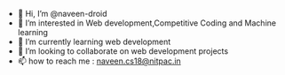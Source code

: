 - 👋 Hi, I’m @naveen-droid
- 👀 I’m interested in Web development,Competitive Coding and Machine learning
- 🌱 I’m currently learning web development
- 💞️ I’m looking to collaborate on web development projects
- 📫 how to reach me : naveen.cs18@nitpac.in

<!---
naveen-droid/naveen-droid is a ✨ special ✨ repository because its `README.md` (this file) appears on your GitHub profile.
You can click the Preview link to take a look at your changes.
--->
